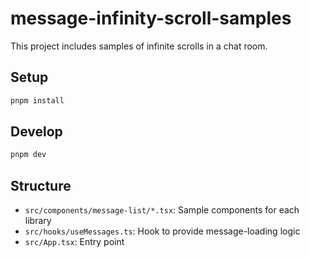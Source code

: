 # message-infinity-scroll-samples

This project includes samples of infinite scrolls in a chat room.

## Setup

```sh
pnpm install
```

## Develop

```sh
pnpm dev
```

## Structure

- `src/components/message-list/*.tsx`: Sample components for each library
- `src/hooks/useMessages.ts`: Hook to provide message-loading logic
- `src/App.tsx`: Entry point
